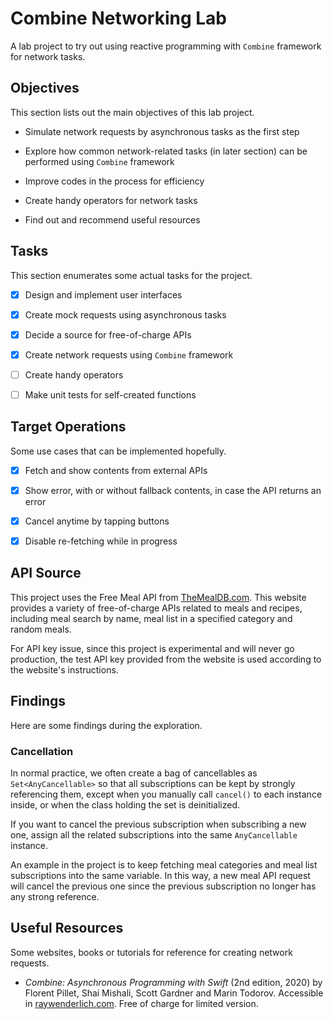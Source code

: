 # Combine Networking Lab

A lab project to try out using reactive programming with `Combine` framework for network tasks.

## Objectives

This section lists out the main objectives of this lab project.

- Simulate network requests by asynchronous tasks as the first step

- Explore how common network-related tasks (in later section) can be performed using `Combine` framework

- Improve codes in the process for efficiency

- Create handy operators for network tasks

- Find out and recommend useful resources

## Tasks

This section enumerates some actual tasks for the project.

- [X] Design and implement user interfaces

- [X] Create mock requests using asynchronous tasks

- [X] Decide a source for free-of-charge APIs

- [X] Create network requests using `Combine` framework

- [ ] Create handy operators

- [ ] Make unit tests for self-created functions

## Target Operations

Some use cases that can be implemented hopefully.

- [X] Fetch and show contents from external APIs

- [X] Show error, with or without fallback contents, in case the API returns an error

- [X] Cancel anytime by tapping buttons

- [X] Disable re-fetching while in progress

## API Source

This project uses the Free Meal API from [TheMealDB.com](https://www.themealdb.com/api.php). This website provides a variety of free-of-charge APIs related to meals and recipes, including meal search by name, meal list in a specified category and random meals.

For API key issue, since this project is experimental and will never go production, the test API key provided from the website is used according to the website's instructions.

## Findings

Here are some findings during the exploration.

### Cancellation

In normal practice, we often create a bag of cancellables as `Set<AnyCancellable>` so that all subscriptions can be kept by strongly referencing them, except when you manually call `cancel()` to each instance inside, or when the class holding the set is deinitialized.

If you want to cancel the previous subscription when subscribing a new one, assign all the related subscriptions into the same `AnyCancellable` instance.

An example in the project is to keep fetching meal categories and meal list subscriptions into the same variable. In this way, a new meal API request will cancel the previous one since the previous subscription no longer has any strong reference.

## Useful Resources

Some websites, books or tutorials for reference for creating network requests.

- *Combine: Asynchronous Programming with Swift* (2nd edition, 2020) by Florent Pillet, Shai Mishali, Scott Gardner and Marin Todorov. Accessible in [raywenderlich.com](http://raywenderlich.com/books/combine-asynchronous-programming-with-swift/). Free of charge for limited version.
